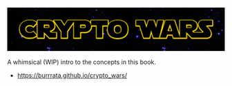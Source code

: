 <p align="center">
  <img src="crypto_wars.png">
</p>

A whimsical (WIP) intro to the concepts in this book.
- https://burrrata.github.io/crypto_wars/
